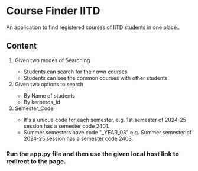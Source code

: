 <H1> Course Finder IITD</H1>
<p> An application to find registered courses of IITD students in one place..</p>
<H2> Content </H2>
<ol> 
  <li>Given two modes of Searching</li>
  <ul> 
    <li> Students can search for their own courses </li>
    <li> Students can see the common courses with other students </li>
  </ul>
  <li> Given two options to search </li>
  <ul> 
    <li> By Name of students </li>
    <li> By kerberos_id </li>
  </ul>
   <li> Semester_Code </li>
  <ul> 
    <li> It's a unique code for each semester, e.g. 1st semester of 2024-25 session has a semester code 2401. </li>
    <li> Summer semesters have code "_YEAR_03" e.g. Summer semester of 2024-25 session has a semester code 2403. </li>
  </ul>
</ol>
<H3> Run the app.py file and then use the given local host link to redirect to the page.</H3>

